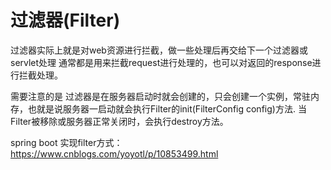 # 过滤器(Filter)

过滤器实际上就是对web资源进行拦截，做一些处理后再交给下一个过滤器或servlet处理
通常都是用来拦截request进行处理的，也可以对返回的response进行拦截处理。

需要注意的是
过滤器是在服务器启动时就会创建的，只会创建一个实例，常驻内存，也就是说服务器一启动就会执行Filter的init(FilterConfig config)方法.
当Filter被移除或服务器正常关闭时，会执行destroy方法。

spring boot 实现filter方式：
https://www.cnblogs.com/yoyotl/p/10853499.html